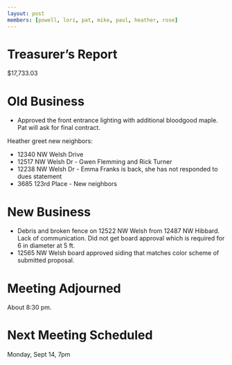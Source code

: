 ```yaml
---
layout: post
members: [powell, lori, pat, mike, paul, heather, rose]
---
```

# Treasurer’s Report
$17,733.03

# Old Business
- Approved the front entrance lighting with additional bloodgood maple.  Pat will ask for final contract.

Heather greet new neighbors:
- 12340 NW Welsh Drive
- 12517 NW Welsh Dr - Gwen Flemming and Rick Turner
- 12238 NW Welsh Dr - Emma Franks is back, she has not responded to dues statement
- 3685 123rd Place - New neighbors

# New Business
- Debris and broken fence on 12522 NW Welsh from 12487 NW Hibbard.  Lack of communication.  Did not get board approval which is required for 6 in diameter at 5 ft.
- 12565 NW Welsh board approved siding that matches color scheme of submitted proposal.

# Meeting Adjourned
About 8:30 pm.

# Next Meeting Scheduled
Monday, Sept 14, 7pm
